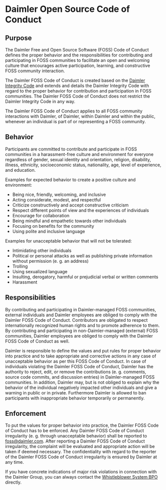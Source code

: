 # Daimler Open Source Code of Conduct

## Purpose

The Daimler Free and Open Source Software (FOSS) Code of Conduct defines the proper behavior and the responsibilities for contributing and participating in FOSS communities to facilitate an open and welcoming culture that encourages active participation, learning, and constructive FOSS community interaction.

The Daimler FOSS Code of Conduct is created based on the [Daimler Integrity Code](https://www.daimler.com/documents/sustainability/integrity/daimler-integritycode.pdf) and extends and details the Daimler Integrity Code with regard to the proper behavior for contribution and participation in FOSS communities. The Daimler FOSS Code of Conduct does not restrict the Daimler Integrity Code in any way.

The Daimler FOSS Code of Conduct applies to all FOSS community interactions with Daimler, of Daimler, within Daimler and within the public, whenever an individual is part of or representing a FOSS community.

## Behavior

Participants are committed to contribute and participate in FOSS communities in a harassment-free culture and environment for everyone regardless of gender, sexual identity and orientation, religion, disability, illness, ethnicity, socioeconomic status, nationality, age, level of experience, and education.

Examples for expected behavior to create a positive culture and environment:

* Being nice, friendly, welcoming, and inclusive
* Acting considerate, modest, and respectful
* Criticize constructively and accept constructive criticism
* Respect different points of view and the experiences of individuals
* Encourage for collaboration
* Being mindful and empathetic towards other individuals
* Focusing on benefits for the community
* Using polite and inclusive language

Examples for unacceptable behavior that will not be tolerated:

* Intimidating other individuals
* Political or personal attacks as well as publishing private information without permission (e. g. an address)
* Trolling
* Using sexualized language
* Insulting, derogatory, harmful or prejudicial verbal or written comments
* Harassment

## Responsibilities

By contributing and participating in Daimler-managed FOSS communities, external individuals and Daimler employees are obliged to comply with the Daimler FOSS Code of Conduct. Contributors are obligated to respect internationally recognized human rights and to promote adherence to them. By contributing and participating in non-Daimler-managed (external) FOSS communities, Daimler employees are obliged to comply with the Daimler FOSS Code of Conduct as well.

Daimler is responsible to define the values and put rules for proper behavior into practice and to take appropriate and corrective actions in any case of unacceptable behavior as per this FOSS Code of Conduct. In case of individuals violating the Daimler FOSS Code of Conduct, Daimler has the authority to reject, edit, or remove the contributions (e. g. comments, source code commits, and discussion entries) in Daimler-managed FOSS communities. In addition, Daimler may, but is not obliged to explain why the behavior of the individual negatively impacted other individuals and give a warning in public or in private. Furthermore Daimler is allowed to ban participants with inappropriate behavior temporarily or permanently.

## Enforcement

To put the values for proper behavior into practice, the Daimler FOSS Code of Conduct has to be enforced. Any Daimler FOSS Code of Conduct irregularity (e. g. through unacceptable behavior) shall be reported to foss@daimler.com. After reporting a Daimler FOSS Code of Conduct irregularity, the complaint will be evaluated and appropriate action will be taken if deemed necessary. The confidentiality with regard to the reporter of the Daimler FOSS Code of Conduct irregularity is ensured by Daimler at any time.

If you have concrete indications of major risk violations in connection with the Daimler Group, you can always contact the [Whistleblower System BPO](https://www.daimler.com/company/corporate-governance/compliance/bpo.html) directly.
